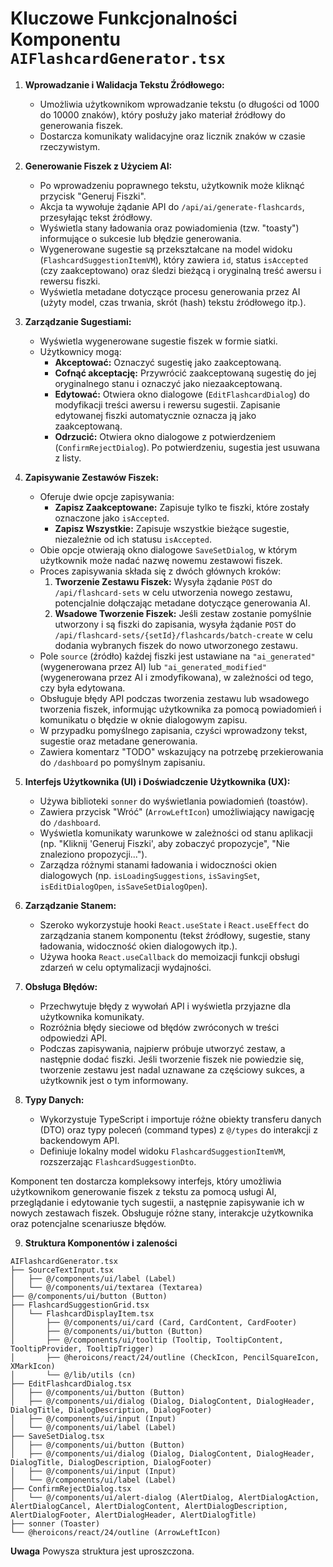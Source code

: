 # Kluczowe Funkcjonalności Komponentu `AIFlashcardGenerator.tsx`

1.  **Wprowadzanie i Walidacja Tekstu Źródłowego:**
    *   Umożliwia użytkownikom wprowadzanie tekstu (o długości od 1000 do 10000 znaków), który posłuży jako materiał źródłowy do generowania fiszek.
    *   Dostarcza komunikaty walidacyjne oraz licznik znaków w czasie rzeczywistym.

2.  **Generowanie Fiszek z Użyciem AI:**
    *   Po wprowadzeniu poprawnego tekstu, użytkownik może kliknąć przycisk "Generuj Fiszki".
    *   Akcja ta wywołuje żądanie API do `/api/ai/generate-flashcards`, przesyłając tekst źródłowy.
    *   Wyświetla stany ładowania oraz powiadomienia (tzw. "toasty") informujące o sukcesie lub błędzie generowania.
    *   Wygenerowane sugestie są przekształcane na model widoku (`FlashcardSuggestionItemVM`), który zawiera `id`, status `isAccepted` (czy zaakceptowano) oraz śledzi bieżącą i oryginalną treść awersu i rewersu fiszki.
    *   Wyświetla metadane dotyczące procesu generowania przez AI (użyty model, czas trwania, skrót (hash) tekstu źródłowego itp.).

3.  **Zarządzanie Sugestiami:**
    *   Wyświetla wygenerowane sugestie fiszek w formie siatki.
    *   Użytkownicy mogą:
        *   **Akceptować:** Oznaczyć sugestię jako zaakceptowaną.
        *   **Cofnąć akceptację:** Przywrócić zaakceptowaną sugestię do jej oryginalnego stanu i oznaczyć jako niezaakceptowaną.
        *   **Edytować:** Otwiera okno dialogowe (`EditFlashcardDialog`) do modyfikacji treści awersu i rewersu sugestii. Zapisanie edytowanej fiszki automatycznie oznacza ją jako zaakceptowaną.
        *   **Odrzucić:** Otwiera okno dialogowe z potwierdzeniem (`ConfirmRejectDialog`). Po potwierdzeniu, sugestia jest usuwana z listy.

4.  **Zapisywanie Zestawów Fiszek:**
    *   Oferuje dwie opcje zapisywania:
        *   **Zapisz Zaakceptowane:** Zapisuje tylko te fiszki, które zostały oznaczone jako `isAccepted`.
        *   **Zapisz Wszystkie:** Zapisuje wszystkie bieżące sugestie, niezależnie od ich statusu `isAccepted`.
    *   Obie opcje otwierają okno dialogowe `SaveSetDialog`, w którym użytkownik może nadać nazwę nowemu zestawowi fiszek.
    *   Proces zapisywania składa się z dwóch głównych kroków:
        1.  **Tworzenie Zestawu Fiszek:** Wysyła żądanie `POST` do `/api/flashcard-sets` w celu utworzenia nowego zestawu, potencjalnie dołączając metadane dotyczące generowania AI.
        2.  **Wsadowe Tworzenie Fiszek:** Jeśli zestaw zostanie pomyślnie utworzony i są fiszki do zapisania, wysyła żądanie `POST` do `/api/flashcard-sets/{setId}/flashcards/batch-create` w celu dodania wybranych fiszek do nowo utworzonego zestawu.
    *   Pole `source` (źródło) każdej fiszki jest ustawiane na `"ai_generated"` (wygenerowana przez AI) lub `"ai_generated_modified"` (wygenerowana przez AI i zmodyfikowana), w zależności od tego, czy była edytowana.
    *   Obsługuje błędy API podczas tworzenia zestawu lub wsadowego tworzenia fiszek, informując użytkownika za pomocą powiadomień i komunikatu o błędzie w oknie dialogowym zapisu.
    *   W przypadku pomyślnego zapisania, czyści wprowadzony tekst, sugestie oraz metadane generowania.
    *   Zawiera komentarz "TODO" wskazujący na potrzebę przekierowania do `/dashboard` po pomyślnym zapisaniu.

5.  **Interfejs Użytkownika (UI) i Doświadczenie Użytkownika (UX):**
    *   Używa biblioteki `sonner` do wyświetlania powiadomień (toastów).
    *   Zawiera przycisk "Wróć" (`ArrowLeftIcon`) umożliwiający nawigację do `/dashboard`.
    *   Wyświetla komunikaty warunkowe w zależności od stanu aplikacji (np. "Kliknij 'Generuj Fiszki', aby zobaczyć propozycje", "Nie znaleziono propozycji...").
    *   Zarządza różnymi stanami ładowania i widoczności okien dialogowych (np. `isLoadingSuggestions`, `isSavingSet`, `isEditDialogOpen`, `isSaveSetDialogOpen`).

6.  **Zarządzanie Stanem:**
    *   Szeroko wykorzystuje hooki `React.useState` i `React.useEffect` do zarządzania stanem komponentu (tekst źródłowy, sugestie, stany ładowania, widoczność okien dialogowych itp.).
    *   Używa hooka `React.useCallback` do memoizacji funkcji obsługi zdarzeń w celu optymalizacji wydajności.

7.  **Obsługa Błędów:**
    *   Przechwytuje błędy z wywołań API i wyświetla przyjazne dla użytkownika komunikaty.
    *   Rozróżnia błędy sieciowe od błędów zwróconych w treści odpowiedzi API.
    *   Podczas zapisywania, najpierw próbuje utworzyć zestaw, a następnie dodać fiszki. Jeśli tworzenie fiszek nie powiedzie się, tworzenie zestawu jest nadal uznawane za częściowy sukces, a użytkownik jest o tym informowany.

8.  **Typy Danych:**
    *   Wykorzystuje TypeScript i importuje różne obiekty transferu danych (DTO) oraz typy poleceń (command types) z `@/types` do interakcji z backendowym API.
    *   Definiuje lokalny model widoku `FlashcardSuggestionItemVM`, rozszerzając `FlashcardSuggestionDto`.

Komponent ten dostarcza kompleksowy interfejs, który umożliwia użytkownikom generowanie fiszek z tekstu za pomocą usługi AI, przeglądanie i edytowanie tych sugestii, a następnie zapisywanie ich w nowych zestawach fiszek. Obsługuje różne stany, interakcje użytkownika oraz potencjalne scenariusze błędów.

9. **Struktura Komponentów i zaleności**

```ascii
AIFlashcardGenerator.tsx
├── SourceTextInput.tsx
│   ├── @/components/ui/label (Label)
│   └── @/components/ui/textarea (Textarea)
├── @/components/ui/button (Button)
├── FlashcardSuggestionGrid.tsx
│   └── FlashcardDisplayItem.tsx
│       ├── @/components/ui/card (Card, CardContent, CardFooter)
│       ├── @/components/ui/button (Button)
│       ├── @/components/ui/tooltip (Tooltip, TooltipContent, TooltipProvider, TooltipTrigger)
│       ├── @heroicons/react/24/outline (CheckIcon, PencilSquareIcon, XMarkIcon)
│       └── @/lib/utils (cn)
├── EditFlashcardDialog.tsx
│   ├── @/components/ui/button (Button)
│   ├── @/components/ui/dialog (Dialog, DialogContent, DialogHeader, DialogTitle, DialogDescription, DialogFooter)
│   ├── @/components/ui/input (Input)
│   └── @/components/ui/label (Label)
├── SaveSetDialog.tsx
│   ├── @/components/ui/button (Button)
│   ├── @/components/ui/dialog (Dialog, DialogContent, DialogHeader, DialogTitle, DialogDescription, DialogFooter)
│   ├── @/components/ui/input (Input)
│   └── @/components/ui/label (Label)
├── ConfirmRejectDialog.tsx
│   └── @/components/ui/alert-dialog (AlertDialog, AlertDialogAction, AlertDialogCancel, AlertDialogContent, AlertDialogDescription, AlertDialogFooter, AlertDialogHeader, AlertDialogTitle)
├── sonner (Toaster)
└── @heroicons/react/24/outline (ArrowLeftIcon)
```
**Uwaga** Powysza struktura jest uproszczona.